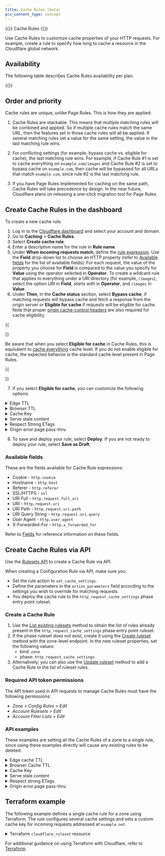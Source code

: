 ```yaml
---
title: Cache Rules (beta)
pcx_content_type: concept
---
```


{{<beta>}} Cache Rules {{</beta>}}

Use Cache Rules to customize cache properties of your HTTP requests. For example, create a rule to specify how long to cache a resource in the Cloudflare global network.

## Availability

The following table describes Cache Rules availability per plan.

{{<feature-table id="cache.cache_rules">}}

## Order and priority

Cache rules are unique, unlike Page Rules. This is how they are applied:

1. Cache Rules are stackable. This means that multiple matching rules will be combined and applied. So if multiple cache rules match the same URL, then the features set in those cache rules will all be applied. If several matching rules set a value for the same setting, the value in the last matching rule wins.

2. For conflicting settings (for example, bypass cache vs. eligible for cache), the last matching rule wins. For example, if Cache Rule #1 is set to cache everything on `example.com/images` and Cache Rule #2 is set to bypass cache on `example.com`, then cache will be bypassed for all URLs that match `example.com`, since rule #2 is the last matching rule.

3. If you have Page Rules implemented for caching on the same path, Cache Rules will take precedence by design. In the near future, Cloudflare plans on releasing a one-click migration tool for Page Rules.

## Create Cache Rules in the dashboard

To create a new cache rule:

1. Log in to the [Cloudflare dashboard](https://dash.cloudflare.com) and select your account and domain.
2. Go to **Caching** > **Cache Rules**.
3. Select **Create cache rule**.
4. Enter a descriptive name for the rule in **Rule name**.
5. Under **When incoming requests match**, define the [rule expression](/firewall/cf-dashboard/edit-expressions/#expression-builder). Use the **Field** drop-down list to choose an HTTP property (refer to [Available fields](/cache/about/cache-rules/#available-fields) for the list of available fields). For each request, the value of the property you choose for **Field** is compared to the value you specify for **Value** using the operator selected in **Operator**.
    To create a wildcard rule that applies to everything under a URI directory (for example, `/images`), select the option _URI_ in **Field**, _starts with_ in **Operator**, and `/images` in **Value**.
6. Under **Then**, in the **Cache status** section, select **Bypass cache**, if matching requests will bypass cache and fetch a response from the origin server or **Eligible for cache** if requests will be eligible for cache. Note that proper [origin cache-control headers](/cache/about/cache-control/) are also required for cache eligibility.

{{<Aside type="note">}}

Be aware that when you select **Eligible for cache** in Cache Rules, this is equivalent to [cache everything](/cache/how-to/create-page-rules/#cache-everything) cache level. If you do not enable eligible for cache, the expected behavior is the standard cache level present in Page Rules.

{{</Aside>}}

7. If you select **Eligible for cache**, you can customize the following options:

<details>
<summary>Edge TTL</summary>
<div>

Select **Respect origin** if matching requests will respect cache headers received from the origin server, or **Override origin**. If you wish to override the Edge TTL value, you need to select how long you want to cache resources in the Cloudflare global network.
- In **Status code TTL** you can define the cache time-to-live (TTL) duration for one or more response status codes received from the origin server. This setting can be applied to a _Single code_ status code, to a _Greater than_ or _Less than_ status code or to a _Range_ of status codes. For more information, refer to [Status code TTL](/cache/how-to/configure-cache-status-code/).

</div>
</details>

<details>
<summary>Browser TTL</summary>
<div>

Select if you want to **Respect origin** or **Override origin**. If you wish to override the browser TTL value, define how long resources cached by client browsers will remain valid. For more information, refer to [Browser Cache TTL](/cache/about/edge-browser-cache-ttl/#browser-cache-ttl).

</div>
</details>

<details>
<summary>Cache Key</summary>
<div>

Define the request components used to define a [custom cache key](/cache/about/cache-keys/). A cache key is an identifier that Cloudflare uses for a file stored in the cache. These are the options that you can customize:
 - You can switch on or off [Cache by device type](/automatic-platform-optimization/reference/cache-device-type/), [Cache deception armor](/cache/about/cache-deception-armor/), and [Ignore query string order](/cache/troubleshooting/cache-everything-ignore-query-strings/).
 - In the **Query string** section, you can select **All query string parameters**, **All query string parameters except** and enter an exception, **Only these parameters** and enter the parameters, or **Ignore query string**.
 - In the **Headers** section, you can include headers names and their values, check the presence of another header, and **Include origin header**.
 - In the **Cookie** section, you can include cookie names and their values, and check the presence of another cookie.
 - In the **Host** section, you can select **Use original host** and **Resolved host**.
 - In the **User** section, you can select **Device type**, **Country**, and **Language**.

</div>
</details>

<details>
<summary>Serve stale content</summary>
<div>

Enable or disable serving stale content while updating from the origin server. If serving stale content is disabled, origin cache-control headers will be used to tell Cloudflare how to handle content from the origin.

</div>
</details>

<details>
<summary>Respect Strong ETags</summary>
<div>

Turn on or off byte-for-byte equivalency checks between the Cloudflare cache and the origin server. When enabled, Cloudflare will use strong ETag header validation to ensure that resources in the Cloudflare cache and on the origin server are byte-by-byte identical. If disabled, Cloudflare converts ETag headers into weak ETag headers.

</div>
</details>

<details>
<summary>Origin error page pass-thru</summary>
<div>

Turn on or off Cloudflare error pages generated from issues sent from the origin server. If enabled, this setting triggers error pages issued by the origin.

</div>
</details>

8. To save and deploy your rule, select **Deploy**. If you are not ready to deploy your rule, select **Save as Draft**.

### Available fields

These are the fields available for Cache Rule expressions:

- Cookie - `http.cookie`
- Hostname - `http.host`
- Referer - `http.referer`
- SSL/HTTPS - `ssl`
- URI Full - `http.request.full_uri`
- URI - `http.request.uri`
- URI Path - `http.request.uri.path`
- URI Query String - `http.request.uri.query`
- User Agent - `http.user_agent`
- X-Forwarded-For - `http.x_forwarded_for`

Refer to [Fields](/ruleset-engine/rules-language/fields/) for reference information on these fields.

## Create Cache Rules via API

Use the [Rulesets API](/ruleset-engine/rulesets-api/) to create a Cache Rule via API.

When creating a Configuration Rule via API, make sure you:

- Set the rule action to `set_cache_settings`.
- Define the parameters in the `action_parameters` field according to the settings you wish to override for matching requests.
- You deploy the cache rule to the `http_request_cache_settings` phase entry point ruleset.

### Create a Cache Rule

1. Use the [List existing rulesets](/ruleset-engine/rulesets-api/view/#list-existing-rulesets) method to obtain the list of rules already present in the `http_request_cache_settings` phase entry point ruleset.
2. If the phase ruleset does not exist, create it using the [Create ruleset](/ruleset-engine/rulesets-api/create/) method with the zone-level endpoint. In the new ruleset properties, set the following values:
    - kind: `zone`
    - phase: `http_request_cache_settings`
3. Alternatively, you can also use the [Update ruleset](/ruleset-engine/rulesets-api/update/) method to add a Cache Rule to the list of ruleset rules.

### Required API token permissions

The API token used in API requests to manage Cache Rules must have the following permissions:

- _Zone_ > _Config Rules_ > _Edit_
- _Account Rulesets_ > _Edit_
- _Account Filter Lists_ > _Edit_

### API examples

These examples are setting all the Cache Rules of a zone to a single rule, since using these examples directly will cause any existing rules to be deleted.

<details>
<summary>Edge cache TTL</summary>
<div>

In this setting, you can choose either to `respect_origin` (first example) or `override_origin` (second example). In this first example, `edge_ttl` is set to `respect_origin` and cache TTL is set by status code `404` with a duration of 30 seconds.

```json
curl -X PUT \
"https://api.cloudflare.com/client/v4/zones/<ZONE_ID>/rulesets/phases/http_request_cache_settings/entrypoint" \
-H "Authorization: Bearer <API_TOKEN>" \
-d '{
    "rules": [
        {
            "description": "example-cache-rule",
            "expression": "http.cookie eq \"a=b\" and http.host eq \"example.com\"",
            "action": "set_cache_settings",
            "action_parameters": {
                "cache": true,
                "edge_ttl": {
                    "mode": "respect_origin",
                    "status_code_ttl": [
                        {
                            "status_code": 404,
                            "value": 30
                        }
                    ]
                }
            }
        }
    ]
}
'
```

In this second example, `status_code_ttl` is set to `override_origin` and cache TTL is set by status code `404` with a duration of 30 seconds. Instead of a single status code, you can also define a range.


```json
curl -X PUT \
"https://api.cloudflare.com/client/v4/zones/<ZONE_ID>/rulesets/phases/http_request_cache_settings/entrypoint" \
-H "Authorization: Bearer <API_TOKEN>" \
-d '{
    "rules": [
        {
            "description": "example-cache-rule",
            "expression": "http.cookie eq \"a=b\" and http.host eq \"example.com\"",
            "action": "set_cache_settings",
            "action_parameters": {
                "cache": true,
                "edge_ttl": {
                    "mode": "override_origin",
                    "default": 10,
                    "status_code_ttl": [
                        {
                            "status_code": 404,
                            "value": 30
                        }
                    ]
                }
            }
        }
    ]
}
'
```

</div>
</details>

<details>
<summary>Browser Cache TTL</summary>
<div>

For `set_cache_settings`, you can choose either to `respect_origin` (first example) or `override_origin` (second example).

```json
curl -X PUT \
"https://api.cloudflare.com/client/v4/zones/<ZONE_ID>/rulesets/phases/http_request_cache_settings/entrypoint" \
-H "Authorization: Bearer <API_TOKEN>" \
-d '{
    "rules": [
        {
            "description": "example-cache-rule",
            "expression": "http.cookie eq \"a=b\" and http.host eq \"example.com\"",
            "action": "set_cache_settings",
            "action_parameters": {
                "cache": true,
                "browser_ttl": {
                    "mode": "respect_origin"
                }
            }
        }
    ]
}
'
```

In this second example, `override_origin` is selected, so you need to define how long resources cached by client browsers will remain valid, in this case 30 seconds.

```json
curl -X PUT \
"https://api.cloudflare.com/client/v4/zones/<ZONE_ID>/rulesets/phases/http_request_cache_settings/entrypoint" \
-H "Authorization: Bearer <API_TOKEN>" \
-d '{
    "rules": [
        {
            "description": "example-cache-rule",
            "expression": "http.cookie eq \"a=b\" and http.host eq \"example.com\"",
            "action": "set_cache_settings",
            "action_parameters": {
                "cache": true,
                "browser_ttl": {
                    "mode": "override_origin",
                    "default": 30
                }
            }
        }
    ]
}
'
```

</div>
</details>

<details>
<summary>Cache Key</summary>
<div>

In this example, `cache_deception_armor` and `ignore_query_strings_order` parameters are set to `true`. `query_string` is set to query all query string parameters. The `header` parameter is set to include `header1`, check presence of `header_1` and the `origin header` is also included. The `cookie` parameter is set to include `cookie1`, check the presence of `cookie_1` and the `origin header` is also included. The parameter `host : resolved` is set to `false`, `geo`, and `lang` are also set to `false`.

```json
curl -X PUT \
"https://api.cloudflare.com/client/v4/zones/<ZONE_ID>/rulesets/phases/http_request_cache_settings/entrypoint" \
-H "Authorization: Bearer <API_TOKEN>" \
-d '{
    "rules": [
        {
            "description": "example-cache-rule",
            "expression": "http.cookie eq \"a=b\" and http.host eq \"example.com\"",
            "action": "set_cache_settings",
            "action_parameters": {
                "cache": true,
                "cache_key": {
                    "ignore_query_strings_order": true,
                    "cache_deception_armor": true,
                    "custom_key": {
                        "query_string": {
                            "include": "*"
                        },
                        "header": {
                            "include": [
                                "header1"
                            ],
                            "check_presence": [
                                "header_1"
                            ]
                        },
                         "host": {
                                "resolved": false
                        },
                        "user": {
                            "device_type": true,
                            "geo": false,
                            "lang": false
                        }
                        "cookie": {
                            "include": [
                                "cookie1"
                            ],
                            "check_presence": [
                                "cookie_1"
                            ],
                        }
                    }
                }
            }
        }
    ]
}
'
```

</div>
</details>

<details>
<summary>Serve stale content</summary>
<div>

In this example, `serve_stale` is set to not serve stale content while updating from the origin server.

```json
curl -X PUT \
"https://api.cloudflare.com/client/v4/zones/<ZONE_ID>/rulesets/phases/http_request_cache_settings/entrypoint" \
-H "Authorization: Bearer <API_TOKEN>" \
-d '{
    "rules": [
        {
            "description": "example-cache-rule",
            "expression": "http.cookie eq \"a=b\" and http.host eq \"example.com\"",
            "action": "set_cache_settings",
            "action_parameters": {
                "cache": true,
                "serve_stale": {
                    "disable_stale_while_updating": true
                }
            }
        }
    ]
}
'
```

</div>
</details>

<details>
<summary>Respect strong ETags</summary>
<div>

In this example, `respect_strong_etags` is set to `true` to ensure that resources in the Cloudflare cache and on the origin server are byte-by-byte identical.

```json
curl -X PUT \
"https://api.cloudflare.com/client/v4/zones/<ZONE_ID>/rulesets/phases/http_request_cache_settings/entrypoint" \
-H "Authorization: Bearer <API_TOKEN>" \
-d '{
    "rules": [
        {
            "description": "example-cache-rule",
            "expression": "http.cookie eq \"a=b\" and http.host eq \"example.com\"",
            "action": "set_cache_settings",
            "action_parameters": {
                "cache": true,
                "respect_strong_etags": true
            }
        }
    ]
}
'
```

</div>
</details>

<details>
<summary>Origin error page pass-thru</summary>
<div>

In this example, `origin_error_page_passthru` is set to `true` to trigger error pages issued by the origin.

```json
curl -X PUT \
"https://api.cloudflare.com/client/v4/zones/<ZONE_ID>/rulesets/phases/http_request_cache_settings/entrypoint" \
-H "Authorization: Bearer <API_TOKEN>" \
-d '{
    "rules": [
        {
            "description": "example-cache-rule",
            "expression": "http.cookie eq \"a=b\" and http.host eq \"example.com\"",
            "action": "set_cache_settings",
            "action_parameters": {
                "cache": true,
                "origin_error_page_passthru": true
            }
        }
    ]
}
'
```

</div>
</details>

## Terraform example

The following example defines a single cache rule for a zone using Terraform. The rule configures several cache settings and sets a custom cache key for incoming requests addressed at `example.net`.

<details>
<summary>Terraform <code>cloudflare_ruleset</code> resource</summary>
<div>

```tf
# Cache rule configuring cache settings and defining custom cache keys
resource "cloudflare_ruleset" "cache_rules_example" {
  zone_id     = "<ZONE_ID>"
  name        = "Set cache settings"
  description = "Set cache settings for incoming requests"
  kind        = "zone"
  phase       = "http_request_cache_settings"

  rules {
    action = "set_cache_settings"
    action_parameters {
      edge_ttl {
        mode    = "override_origin"
        default = 60
        status_code_ttl {
          status_code = 200
          value       = 50
        }
        status_code_ttl {
          status_code_range {
            from = 201
            to   = 300
          }
          value = 30
        }
      }
      browser_ttl {
        mode = "respect_origin"
      }
      serve_stale {
        disable_stale_while_updating = true
      }
      respect_strong_etags = true
      cache_key {
        ignore_query_strings_order = false
        cache_deception_armor      = true
        custom_key {
          query_string {
            exclude = ["*"]
          }
          header {
            include        = ["habc", "hdef"]
            check_presence = ["habc_t", "hdef_t"]
            exclude_origin = true
          }
          cookie {
            include        = ["cabc", "cdef"]
            check_presence = ["cabc_t", "cdef_t"]
          }
          user {
            device_type = true
            geo         = false
          }
          host {
            resolved = true
          }
        }
      }
      origin_error_page_passthru = false
    }
    expression  = "(http.host eq \"example.net\")"
    description = "Set cache settings and custom cache key for example.net"
    enabled     = true
  }
}
```

</div>
</details>

For additional guidance on using Terraform with Cloudflare, refer to [Terraform](/terraform/).
